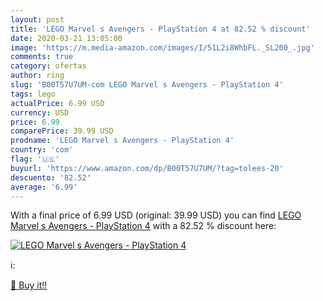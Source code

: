 ```yaml
---
layout: post
title: 'LEGO Marvel s Avengers - PlayStation 4 at 82.52 % discount'
date: 2020-03-21 13:05:00
image: 'https://m.media-amazon.com/images/I/51L2i8WhbFL._SL200_.jpg'
comments: true
category: ofertas
author: ring
slug: 'B00T57U7UM-com LEGO Marvel s Avengers - PlayStation 4'
tags: lego
actualPrice: 6.99 USD
currency: USD
price: 6.99
comparePrice: 39.99 USD
prodname: 'LEGO Marvel s Avengers - PlayStation 4'
country: 'com'
flag: '🇺🇸'
buyurl: 'https://www.amazon.com/dp/B00T57U7UM/?tag=tolees-20'
descuento: '82.52'
average: '6.99'
---
```


With a final price of 6.99 USD (original: 39.99 USD) you can find [LEGO Marvel s Avengers - PlayStation 4](https://www.amazon.com/dp/B00T57U7UM/?tag=tolees-20) with a  82.52 % discount here:

[![LEGO Marvel s Avengers - PlayStation 4](https://m.media-amazon.com/images/I/51L2i8WhbFL._SL200_.jpg)](https://www.amazon.com/dp/B00T57U7UM/?tag=tolees-20)

ℹ️:


[🛒 Buy it!!](https://www.amazon.com/dp/B00T57U7UM/?tag=tolees-20)
